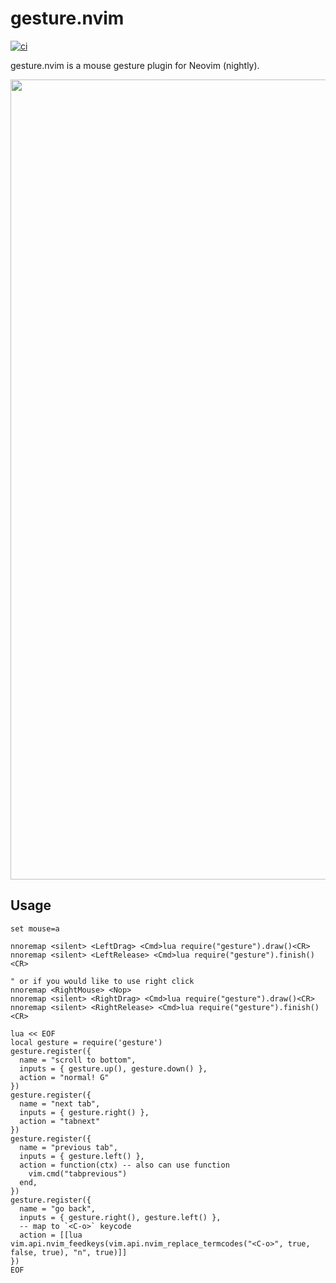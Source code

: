 # gesture.nvim

[![ci](https://github.com/notomo/gesture.nvim/workflows/ci/badge.svg?branch=master)](https://github.com/notomo/gesture.nvim/actions/workflows/ci.yml?query=branch%3Amaster)

gesture.nvim is a mouse gesture plugin for Neovim (nightly).

<img src="https://raw.github.com/wiki/notomo/gesture.nvim/images/gesture.gif" width="1280">

## Usage

```vim
set mouse=a

nnoremap <silent> <LeftDrag> <Cmd>lua require("gesture").draw()<CR>
nnoremap <silent> <LeftRelease> <Cmd>lua require("gesture").finish()<CR>

" or if you would like to use right click
nnoremap <RightMouse> <Nop>
nnoremap <silent> <RightDrag> <Cmd>lua require("gesture").draw()<CR>
nnoremap <silent> <RightRelease> <Cmd>lua require("gesture").finish()<CR>

lua << EOF
local gesture = require('gesture')
gesture.register({
  name = "scroll to bottom",
  inputs = { gesture.up(), gesture.down() },
  action = "normal! G"
})
gesture.register({
  name = "next tab",
  inputs = { gesture.right() },
  action = "tabnext"
})
gesture.register({
  name = "previous tab",
  inputs = { gesture.left() },
  action = function(ctx) -- also can use function
    vim.cmd("tabprevious")
  end,
})
gesture.register({
  name = "go back",
  inputs = { gesture.right(), gesture.left() },
  -- map to `<C-o>` keycode
  action = [[lua vim.api.nvim_feedkeys(vim.api.nvim_replace_termcodes("<C-o>", true, false, true), "n", true)]]
})
EOF
```

